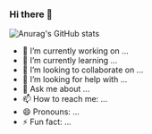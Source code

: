 ### Hi there 👋
![Anurag's GitHub stats](https://github-readme-stats.vercel.app/api?username=anuraghazra&show_icons=true&bg_color=yellow)

- 🔭 I’m currently working on ...
- 🌱 I’m currently learning ...
- 👯 I’m looking to collaborate on ...
- 🤔 I’m looking for help with ...
- 💬 Ask me about ...
- 📫 How to reach me: ...
- 😄 Pronouns: ...
- ⚡ Fun fact: ...
